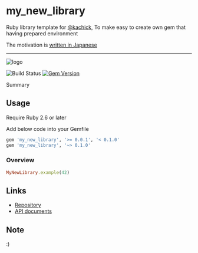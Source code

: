 # my_new_library

Ruby library template for [@kachick](https://github.com/kachick), To make easy to create own gem that having prepared environment

The motivation is [written in Japanese](https://github.com/kachick/times_kachick/issues/75)

---

![logo](https://raw.githubusercontent.com/kachick/my_new_library/main/logo.png)

![Build Status](https://github.com/kachick/my_new_library/actions/workflows/test_behaviors.yml/badge.svg?branch=main)
[![Gem Version](https://badge.fury.io/rb/my_new_library.png)](http://badge.fury.io/rb/my_new_library)

Summary

## Usage

Require Ruby 2.6 or later

Add below code into your Gemfile

```ruby
gem 'my_new_library', '>= 0.0.1', '< 0.1.0'
gem 'my_new_library', '~> 0.1.0'
```

### Overview

```ruby
MyNewLibrary.example(42)
```

## Links

* [Repository](https://github.com/kachick/my_new_library)
* [API documents](https://kachick.github.io/my_new_library/)

## Note

:)
